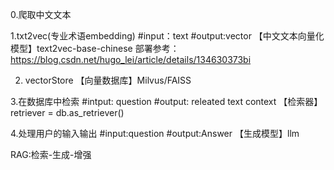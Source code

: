 0.爬取中文文本

1.txt2vec(专业术语embedding)
#input：text
#output:vector
【中文文本向量化模型】text2vec-base-chinese
部署参考：https://blog.csdn.net/hugo_lei/article/details/134630373bi

2. vectorStore
【向量数据库】Milvus/FAISS

3.在数据库中检索
#intput: question
#output: releated text context
【检索器】retriever = db.as_retriever()

4.处理用户的输入输出
#input:question
#output:Answer
【生成模型】llm

RAG:检索-生成-增强
